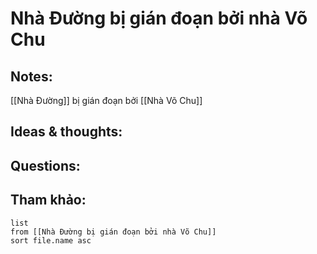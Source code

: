 # Nhà Đường bị gián đoạn bởi nhà Võ Chu

## Notes:
[[Nhà Đường]] bị gián đoạn bởi [[Nhà Võ Chu]]

## Ideas & thoughts:

## Questions:


## Tham khảo:
```dataview
list
from [[Nhà Đường bị gián đoạn bởi nhà Võ Chu]]
sort file.name asc
```